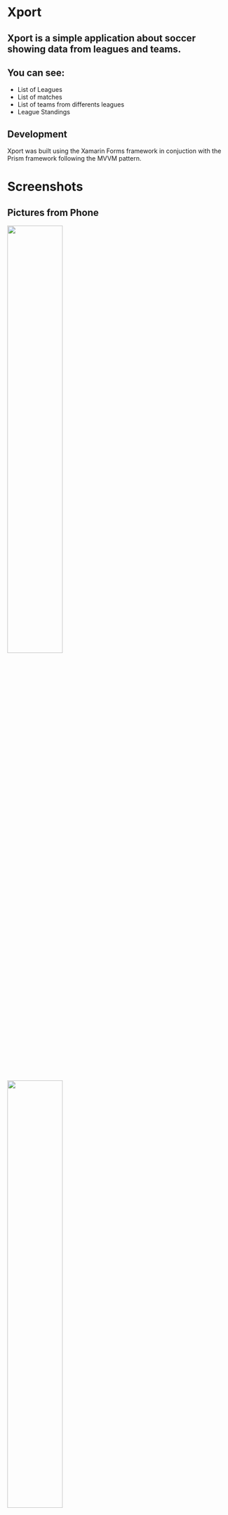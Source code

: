 # Xport

## Xport is a simple application about soccer showing data from leagues and teams.
## You can see:
* List of Leagues
* List of matches
* List of teams from differents leagues
* League Standings

## Development
Xport was built using the Xamarin Forms framework in conjuction with the Prism framework following the MVVM pattern.

# Screenshots

## Pictures from Phone


<img src="Login.png" width="50%">
<img src="League.jpeg" width="50%">
<img src="Match.jpeg" width="50%">
<img src="Table.jpeg" width="50%">

## Pictures from Tablet
<img src="MatchT.jpeg" width="50%">
<img src="LeagueT.jpeg" width="50%">
<img src="FavoriteT.jpeg" width="50%">
<img src="ChartsT.jpeg" width="50%">

## Pictures from Desktop
<img src="ScreenUWP.PNG" width="60%">
<img src="TableSoccerUWP.PNG" width="60%">
<img src="MatchesUWP.PNG" width="60%">

## Libraries and Dependencies
* Xamarin.Forms
* Prism.Unity.Forms
* Newtonsoft.JSON
* PropertChanged.Fody
* Refit
* Sqlite
* FFImageLoading.Forms.Svg
* Xamarin.Forms.PancakeView
* Com.Airbnb.Xamarin.Forms.Lottie
* Microcharts.Forms
* XForm.Plugin.AnimationNavigationPage
* Xamarin.Forms.Visual.Material
* CardsView
